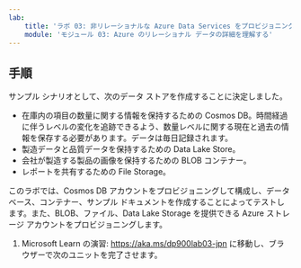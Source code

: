 ```yaml
---
lab:
    title: 'ラボ 03: 非リレーショナルな Azure Data Services をプロビジョニングする'
    module: 'モジュール 03: Azure のリレーショナル データの詳細を理解する'
---
```


## 手順
サンプル シナリオとして、次のデータ ストアを作成することに決定しました。

* 在庫内の項目の数量に関する情報を保持するための Cosmos DB。時間経過に伴うレベルの変化を追跡できるよう、数量レベルに関する現在と過去の情報を保存する必要があります。データは毎日記録されます。
* 製造データと品質データを保持するための Data Lake Store。
* 会社が製造する製品の画像を保持するための BLOB コンテナー。
* レポートを共有するための File Storage。

このラボでは、Cosmos DB アカウントをプロビジョニングして構成し、データベース、コンテナー、サンプル ドキュメントを作成することによってテストします。また、BLOB、ファイル、Data Lake Storage を提供できる Azure ストレージ アカウントをプロビジョニングします。

1.	Microsoft Learn の演習: https://aka.ms/dp900lab03-jpn に移動し、ブラウザーで次のユニットを完了させます。 

